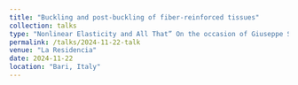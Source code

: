 ```yaml
---
title: "Buckling and post-buckling of fiber-reinforced tissues"
collection: talks
type: "Nonlinear Elasticity and All That” On the occasion of Giuseppe Saccomandi’s 60th birthday"
permalink: /talks/2024-11-22-talk
venue: "La Residencia"
date: 2024-11-22
location: "Bari, Italy"
---
```


